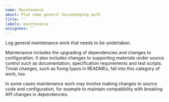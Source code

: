 ```yaml
---
name: Maintenance
about: Plan some general housekeeping work
title: ''
labels: maintenance
assignees: ''
---
```


Log general maintenance work that needs to be undertaken.

Maintenance includes the upgrading of dependencies and changes to configuration. It also includes changes to supporting materials under source control such as documentation, specification requirements and test scripts. Trivial changes, such as fixing typos in READMEs, fall into this category of work, too.

In some cases maintenance work may involve making changes to source code and configuration, for example to maintain compatibility with breaking API changes in dependencies.
